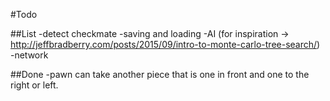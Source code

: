#Todo

##List
-detect checkmate
-saving and loading
-AI (for inspiration -> http://jeffbradberry.com/posts/2015/09/intro-to-monte-carlo-tree-search/)
-network 

##Done
-pawn can take another piece that is one in front and one to the right or left.